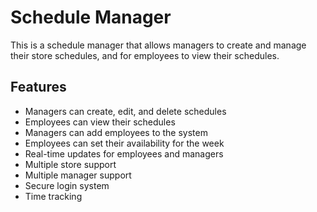 # Schedule Manager
This is a schedule manager that allows managers to create and manage their store schedules, and for employees to view their schedules. 

## Features
- Managers can create, edit, and delete schedules
- Employees can view their schedules
- Managers can add employees to the system
- Employees can set their availability for the week
- Real-time updates for employees and managers
- Multiple store support
- Multiple manager support
- Secure login system
- Time tracking